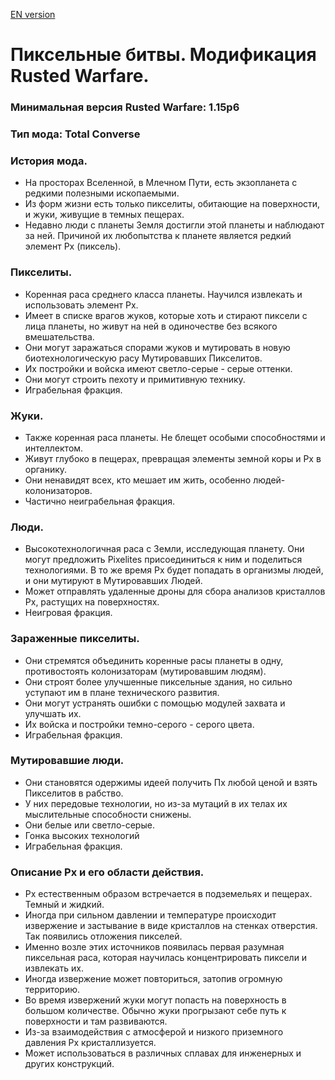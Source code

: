 [EN version](https://github.com/UnixLudi0/Pixel-Battles/main/README.md)
# Пиксельные битвы. Модификация Rusted Warfare.
### Минимальная версия Rusted Warfare: 1.15p6
### Тип мода: Total Converse
### История мода.
- На просторах Вселенной, в Млечном Пути, есть экзопланета с редкими полезными ископаемыми.
- Из форм жизни есть только пикселиты, обитающие на поверхности, и жуки, живущие в темных пещерах.
- Недавно люди с планеты Земля достигли этой планеты и наблюдают за ней. Причиной их любопытства к планете является редкий элемент Px (пиксель).

### Пикселиты.
- Коренная раса среднего класса планеты. Научился извлекать и использовать элемент Px.
- Имеет в списке врагов жуков, которые хоть и стирают пиксели с лица планеты, но живут на ней в одиночестве без всякого вмешательства.
- Они могут заражаться спорами жуков и мутировать в новую биотехнологическую расу Мутировавших Пикселитов.
- Их постройки и войска имеют светло-серые - серые оттенки.
- Они могут строить пехоту и примитивную технику.
- Играбельная фракция.

### Жуки.
- Также коренная раса планеты. Не блещет особыми способностями и интеллектом.
- Живут глубоко в пещерах, превращая элементы земной коры и Рх в органику.
- Они ненавидят всех, кто мешает им жить, особенно людей-колонизаторов.
- Частично неиграбельная фракция.

### Люди.
- Высокотехнологичная раса с Земли, исследующая планету. Они могут предложить Pixelites присоединиться к ним и поделиться технологиями. В то же время Px будет попадать в организмы людей, и они мутируют в Мутировавших Людей.
- Может отправлять удаленные дроны для сбора анализов кристаллов Px, растущих на поверхностях.
- Неигровая фракция.

### Зараженные пикселиты.
- Они стремятся объединить коренные расы планеты в одну, противостоять колонизаторам (мутировавшим людям).
- Они строят более улучшенные пиксельные здания, но сильно уступают им в плане технического развития.
- Они могут устранять ошибки с помощью модулей захвата и улучшать их.
- Их войска и постройки темно-серого - серого цвета.
- Играбельная фракция.
 
### Мутировавшие люди.
- Они становятся одержимы идеей получить Пх любой ценой и взять Пикселитов в рабство.
- У них передовые технологии, но из-за мутаций в их телах их мыслительные способности снижены.
- Они белые или светло-серые.
- Гонка высоких технологий
- Играбельная фракция.

### Описание Px и его области действия.
- Px естественным образом встречается в подземельях и пещерах. Темный и жидкий.
- Иногда при сильном давлении и температуре происходит извержение и застывание в виде кристаллов на стенках отверстия. Так появились отложения пикселей.
- Именно возле этих источников появилась первая разумная пиксельная раса, которая научилась концентрировать пиксели и извлекать их.
- Иногда извержение может повториться, затопив огромную территорию.
- Во время извержений жуки могут попасть на поверхность в большом количестве. Обычно жуки прогрызают себе путь к поверхности и там развиваются.
- Из-за взаимодействия с атмосферой и низкого приземного давления Px кристаллизуется.
- Может использоваться в различных сплавах для инженерных и других конструкций.

